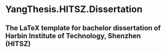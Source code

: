 # YangThesis.HITSZ.Dissertation
## The LaTeX template for bachelor dissertation of Harbin Institute of Technology, Shenzhen (HITSZ)
